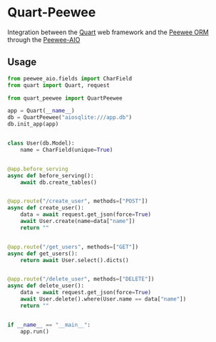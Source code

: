 # Quart-Peewee

Integration between the [Quart](https://github.com/pallets/quart) web framework and the [Peewee ORM](https://github.com/coleifer/peewee) through the [Peewee-AIO](https://github.com/klen/peewee-aio)

## Usage

```python
from peewee_aio.fields import CharField
from quart import Quart, request

from quart_peewee import QuartPeewee

app = Quart(__name__)
db = QuartPeewee("aiosqlite:///app.db")
db.init_app(app)


class User(db.Model):
    name = CharField(unique=True)


@app.before_serving
async def before_serving():
    await db.create_tables()


@app.route("/create_user", methods=["POST"])
async def create_user():
    data = await request.get_json(force=True)
    await User.create(name=data["name"])
    return ""


@app.route("/get_users", methods=["GET"])
async def get_users():
    return await User.select().dicts()


@app.route("/delete_user", methods=["DELETE"])
async def delete_user():
    data = await request.get_json(force=True)
    await User.delete().where(User.name == data["name"])
    return ""


if __name__ == "__main__":
    app.run()
```
